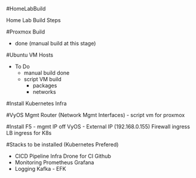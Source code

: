 #HomeLabBuild

Home Lab Build Steps

#Proxmox Build
 - done (manual build at this stage)

#Ubuntu VM Hosts
 - To Do
    - manual build done
    - script VM build
        - packages
        - networks

#Install Kubernetes Infra


#VyOS Mgmt Router (Network Mgmt Interfaces)
    -   script vm for proxmox

#Install F5
    - mgmt IP off VyOS
    - External IP (192.168.0.155)
        Firewall ingress
        LB ingress for K8s


#Stacks to be installed (Kubernetes Prefered)
- CICD Pipeline Infra
        Drone for CI
        Github
- Monitoring
        Prometheus
        Grafana
- Logging
        Kafka - EFK

    